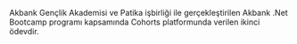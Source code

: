 Akbank Gençlik Akademisi ve Patika işbirliği ile gerçekleştirilen Akbank .Net Bootcamp programı kapsamında Cohorts platformunda verilen ikinci ödevdir.
